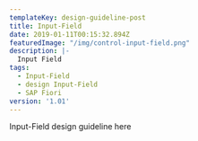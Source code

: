 ```yaml
---
templateKey: design-guideline-post
title: Input-Field
date: 2019-01-11T00:15:32.894Z
featuredImage: "/img/control-input-field.png"
description: |-
  Input Field
tags:
  - Input-Field
  - design Input-Field
  - SAP Fiori
version: '1.01'
---
```


Input-Field design guideline here

